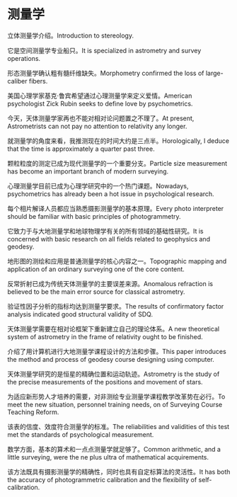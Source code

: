 # 测量学

<p><span class="chinese">立体测量学介绍。</span><span class="english">Introduction to stereology.</span></p>

<p><span class="chinese">它是空间测量学专业船只。</span><span class="english">It is specialized in astrometry and survey operations.</span></p>

<p><span class="chinese">形态测量学确认粗有髓纤维缺失。</span><span class="english">Morphometry confirmed the loss of large-caliber fibers.</span></p>

<p><span class="chinese">美国心理学家基克·鲁宾希望通过心理测量学来定义爱情。</span><span class="english">American psychologist Zick Rubin seeks to define love by psychometrics.</span></p>

<p><span class="chinese">今天，天体测量学家再也不能对相对论问题置之不理了。</span><span class="english">At present, Astrometrists can not pay no attention to relativity any longer.</span></p>

<p><span class="chinese">就测量学的角度来看，我推测现在的时间大约是三点半。</span><span class="english">Horologically, I deduce that the time is approximately a quarter past three.</span></p>

<p><span class="chinese">颗粒粒度的测定已成为现代测量学的一个重要分支。</span><span class="english">Particle size measurement has become an important branch of modern surveying.</span></p>

<p><span class="chinese">心理测量学目前已成为心理学研究中的一个热门课题。</span><span class="english">Nowadays, psychometrics has already been a hot issue in psychological research.</span></p>

<p><span class="chinese">每个相片解译人员都应当熟悉摄影测量学的基本原理。</span><span class="english">Every photo interpreter should be familiar with basic principles of photogrammetry.</span></p>

<p><span class="chinese">它致力于与大地测量学和地球物理学有关的所有领域的基础性研究。</span><span class="english">It is concerned with basic research on all fields related to geophysics and geodesy.</span></p>

<p><span class="chinese">地形图的测绘和应用是普通测量学的核心内容之一。</span><span class="english">Topographic mapping and application of an ordinary surveying one of the core content.</span></p>

<p><span class="chinese">反常折射已成为传统天体测量学的主要误差来源。</span><span class="english">Anomalous refraction is believed to be the main error source for classical astrometry.</span></p>

<p><span class="chinese">验证性因子分析的指标均达到测量学要求。</span><span class="english">The results of confirmatory factor analysis indicated good structural validity of SDQ.</span></p>

<p><span class="chinese">天体测量学需要在相对论框架下重新建立自己的理论体系。</span><span class="english">A new theoretical system of astrometry in the frame of relativity ought to be finished.</span></p>

<p><span class="chinese">介绍了用计算机进行大地测量学课程设计的方法和步骤。</span><span class="english">This paper introduces the method and process of geodesy course designing using computer.</span></p>

<p><span class="chinese">天体测量学研究的是恒星的精确位置和运动轨迹。</span><span class="english">Astrometry is the study of the precise measurements of the positions and movement of stars.</span></p>

<p><span class="chinese">为适应新形势人才培养的需要，对非测绘专业测量学课程教学改革势在必行。</span><span class="english">To meet the new situation, personnel training needs, on of Surveying Course Teaching Reform.</span></p>

<p><span class="chinese">该表的信度、效度符合测量学的标准。</span><span class="english">The reliabilities and validities of this test met the standards of psychological measurement.</span></p>

<p><span class="chinese">数学方面，基本的算术和一点点测量学就足够了。</span><span class="english">Common arithmetic, and a little surveying, were the ne plus ultra of mathematical acquirements.</span></p>

<p><span class="chinese">该方法既具有摄影测量学的精确性，同时也具有自定标算法的灵活性。</span><span class="english">It has both the accuracy of photogrammetric calibration and the flexibility of self-calibration.</span></p>

